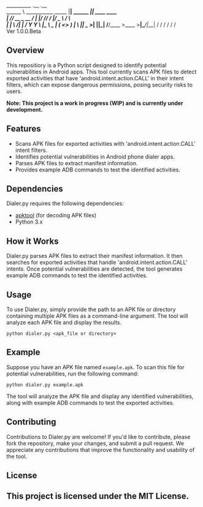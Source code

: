 
__________                     .__              .__                
\______   \ ___________  _____ |__| ______ _____|__| ____   ____   
 |     ___// __ \_  __ \/     \|  |/  ___//  ___/  |/  _ \ /    \  
 |    |   \  ___/|  | \/  Y Y  \  |\___ \ \___ \|  (  <_> )   |  \ 
 |____|    \___  >__|  |__|_|  /__/____  >____  >__|\____/|___|  /
               \/            \/        \/     \/               \/  
Ver 1.0.0.Beta

## Overview

This repositiory is a Python script designed to identify potential vulnerabilities in Android apps. This tool currently scans APK files to detect exported activities that have 'android.intent.action.CALL' in their intent filters, which can expose dangerous permissions, posing security risks to users.

**Note: This project is a work in progress (WIP) and is currently under development.**

## Features

- Scans APK files for exported activities with 'android.intent.action.CALL' intent filters.
- Identifies potential vulnerabilities in Android phone dialer apps.
- Parses APK files to extract manifest information.
- Provides example ADB commands to test the identified activities.

## Dependencies

Dialer.py requires the following dependencies:

- [apktool](https://ibotpeaches.github.io/Apktool/) (for decoding APK files)
- Python 3.x

## How it Works

Dialer.py parses APK files to extract their manifest information. It then searches for exported activities that handle 'android.intent.action.CALL' intents. Once potential vulnerabilities are detected, the tool generates example ADB commands to test the identified activities.

## Usage

To use Dialer.py, simply provide the path to an APK file or directory containing multiple APK files as a command-line argument. The tool will analyze each APK file and display the results.

```
python dialer.py <apk_file or directory>
```

## Example

Suppose you have an APK file named `example.apk`. To scan this file for potential vulnerabilities, run the following command:

```
python dialer.py example.apk
```

The tool will analyze the APK file and display any identified vulnerabilities, along with example ADB commands to test the exported activities.

## Contributing

Contributions to Dialer.py are welcome! If you'd like to contribute, please fork the repository, make your changes, and submit a pull request. We appreciate any contributions that improve the functionality and usability of the tool.

## License

This project is licensed under the MIT License. 
---
